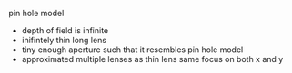 pin hole model 
- depth of field is infinite 
- inifintely thin long lens 
- tiny enough aperture such that it resembles pin hole model 
- approximated multiple lenses as thin lens 
same focus on both x and y 

